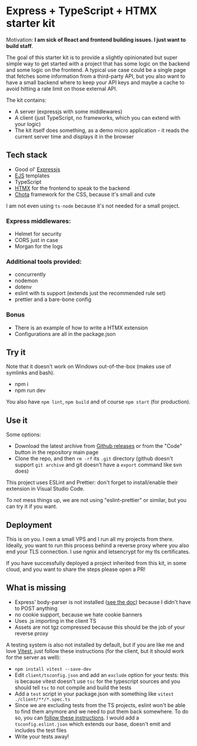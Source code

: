 # Express + TypeScript + HTMX starter kit

Motivation: **I am sick of React and frontend building issues. I just want to build staff**.

The goal of this starter kit is to provide a slightly opinionated but super simple way to get started with a project that has some logic on the backend and some logic on the frontend. A typical use case could be a single page that fetches some information from a third-party API, but you also want to have a small backend where to keep your API keys and maybe a cache to avoid hitting a rate limit on those external API.

The kit contains:
- A server (expressjs with some middlewares)
- A client (just TypeScript, no frameworks, which you can extend with your logic)
- The kit itself does something, as a demo micro application - it reads the current server time and displays it in the browser

## Tech stack
- Good ol' [Expressjs](https://expressjs.com/)
- [EJS](https://ejs.co/) templates
- TypeScript
- [HTMX](https://htmx.org/) for the frontend to speak to the backend
- [Chota](https://jenil.github.io/chota/) framework for the CSS, because it's small and cute

I am not even using `ts-node` because it's not needed for a small project.

### Express middlewares:
- Helmet for security
- CORS just in case
- Morgan for the logs

### Additional tools provided:
- concurrently
- nodemon
- dotenv
- eslint with ts support (extends just the recommended rule set)
- prettier and a bare-bone config

### Bonus
- There is an example of how to write a HTMX extension
- Configurations are all in the package.json

## Try it

Note that it doesn't work on Windows out-of-the-box (makes use of symlinks and bash).

- npm i
- npm run dev

You also have `npm lint`, `npm build` and of course `npm start` (for production).

## Use it

Some options:

- Download the latest archive from [Github releases](https://github.com/claudioc/node-htmx-ts-starter-kit/releases) or from the "Code" button in the repository main page
- Clone the repo, and then `rm -rf` its `.git` directory (github doesn't support `git archive` and git doesn't have a `export` command like svn does)

This project uses ESLint and Prettier: don't forget to install/enable their extension in Visual Studio Code.

To not mess things up, we are not using "eslint-prettier" or similar, but you can try it if you want.

## Deployment

This is on you. I own a small VPS and I run all my projects from there. Ideally, you want to run this process behind a reverse proxy where you also end your TLS connection. I use ngnix and letsencrypt for my tls certificates.

If you have successfully deployed a project inherited from this kit, in some cloud, and you want to share the steps please open a PR!

## What is missing
- Express' body-parser is not installed ([see the doc](https://expressjs.com/en/resources/middleware/body-parser.html)) because I didn't have to POST anything
- no cookie support, because we hate cookie banners
- Uses .js importing in the client TS
- Assets are not tgz compressed because this should be the job of your reverse proxy

A testing system is also not installed by default, but if you are like me and love [Vitest](https://vitest.dev/), just follow these instructions (for the client, but it should work for the server as well):

- `npm install vitest --save-dev`
- Edit `client/tsconfig.json` and add an `exclude` option for your tests: this is because vitest doesn't use `tsc` for the typescript sources and you should tell `tsc` to not compile and build the tests
- Add a `test` script in your package.json with something like `vitest ./client/**/*.spec.ts`
- Since we are excluding tests from the TS projects, eslint won't be able to find them anymore and we need to put them back somewhere. To do so, you can [follow these instructions](https://typescript-eslint.io/linting/troubleshooting/#i-get-errors-telling-me-eslint-was-configured-to-run--however-that-tsconfig-does-not--none-of-those-tsconfigs-include-this-file). I would add a `tsconfig.eslint.json` which extends our base, doesn't emit and includes the test files
- Write your tests away!
